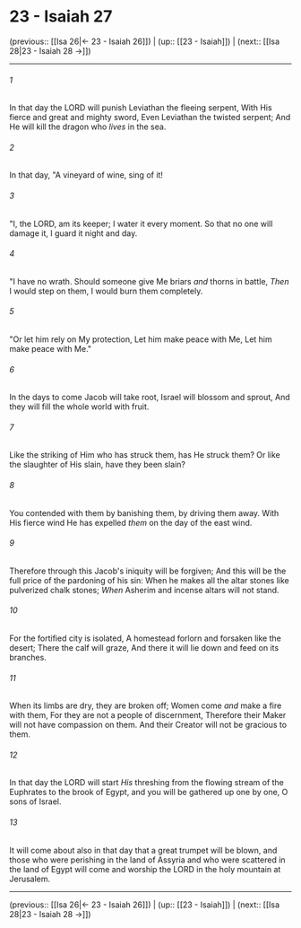# 23 - Isaiah 27

(previous:: [[Isa 26|← 23 - Isaiah 26]]) | (up:: [[23 - Isaiah]]) | (next:: [[Isa 28|23 - Isaiah 28 →]])

***


###### 1 
In that day the LORD will punish Leviathan the fleeing serpent, With His fierce and great and mighty sword, Even Leviathan the twisted serpent; And He will kill the dragon who _lives_ in the sea. 

###### 2 
In that day, "A vineyard of wine, sing of it! 

###### 3 
"I, the LORD, am its keeper; I water it every moment. So that no one will damage it, I guard it night and day. 

###### 4 
"I have no wrath. Should someone give Me briars _and_ thorns in battle, _Then_ I would step on them, I would burn them completely. 

###### 5 
"Or let him rely on My protection, Let him make peace with Me, Let him make peace with Me." 

###### 6 
In the days to come Jacob will take root, Israel will blossom and sprout, And they will fill the whole world with fruit. 

###### 7 
Like the striking of Him who has struck them, has He struck them? Or like the slaughter of His slain, have they been slain? 

###### 8 
You contended with them by banishing them, by driving them away. With His fierce wind He has expelled _them_ on the day of the east wind. 

###### 9 
Therefore through this Jacob's iniquity will be forgiven; And this will be the full price of the pardoning of his sin: When he makes all the altar stones like pulverized chalk stones; _When_ Asherim and incense altars will not stand. 

###### 10 
For the fortified city is isolated, A homestead forlorn and forsaken like the desert; There the calf will graze, And there it will lie down and feed on its branches. 

###### 11 
When its limbs are dry, they are broken off; Women come _and_ make a fire with them, For they are not a people of discernment, Therefore their Maker will not have compassion on them. And their Creator will not be gracious to them. 

###### 12 
In that day the LORD will start _His_ threshing from the flowing stream of the Euphrates to the brook of Egypt, and you will be gathered up one by one, O sons of Israel. 

###### 13 
It will come about also in that day that a great trumpet will be blown, and those who were perishing in the land of Assyria and who were scattered in the land of Egypt will come and worship the LORD in the holy mountain at Jerusalem.

***

(previous:: [[Isa 26|← 23 - Isaiah 26]]) | (up:: [[23 - Isaiah]]) | (next:: [[Isa 28|23 - Isaiah 28 →]])

